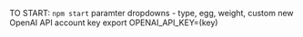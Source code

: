 TO START: `npm start`
paramter dropdowns - type, egg, weight, custom
new OpenAI API account key
    export OPENAI_API_KEY=(key)